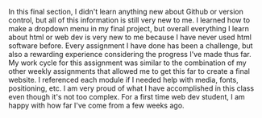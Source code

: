 In this final section, I didn't learn anything new about Github or version control, but all of this information is still very new to me.
I learned how to make a dropdown menu in my final project, but overall everything I learn about html or web dev is very new to me because I have never used html software before. Every assignment I have done has been a challenge, but also a rewarding experience considering the progress I've made thus far.
My work cycle for this assignment was similar to the combination of my other weekly assignments that allowed me to get this far to create a final website. I referenced each module if I needed help with media, fonts, positioning, etc. I am very proud of what I have accomplished in this class even though it's not too complex. For a first time web dev student, I am happy with how far I've come from a few weeks ago. 
